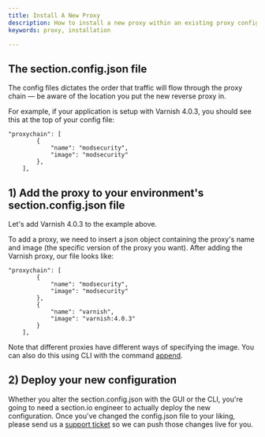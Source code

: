 ```yaml
---
title: Install A New Proxy
description: How to install a new proxy within an existing proxy configuration.
keywords: proxy, installation

---
```

## The section.config.json file
The config files dictates the order that traffic will flow through the proxy chain — be aware of the location you put the new reverse proxy in.

For example, if your application is setup with Varnish 4.0.3, you should see this at the top of your config file:

	"proxychain": [
	        {
	            "name": "modsecurity",
	            "image": "modsecurity"
	        },
	    ],

## 1) Add the proxy to your environment's section.config.json file
  Let's add Varnish 4.0.3 to the example above.

To add a proxy, we need to insert a json object containing the proxy's name and image (the specific version of the proxy you want). After adding the Varnish proxy, our file looks like:

	"proxychain": [
	        {
	            "name": "modsecurity",
	            "image": "modsecurity"
	        },
	        {
	            "name": "varnish",
	            "image": "varnish:4.0.3"
	        }
	    ],

Note that different proxies have different ways of specifying the image. You can also do this using CLI with the command [append](/docs/cli/#section-append).

## 2) Deploy your new configuration
Whether you alter the section.config.json with the GUI or the CLI, you're going to need a section.io engineer to actually deploy the new configuration. Once you've changed the config.json file to your liking, please send us a [support ticket](https://support.section.io/hc/en-us/requests/new) so we can push those changes live for you.
